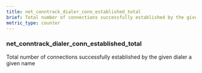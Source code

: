 ```yaml
---
title: net_conntrack_dialer_conn_established_total
brief: Total number of connections successfully established by the given dialer a given name
metric_type: counter
---
```

### net_conntrack_dialer_conn_established_total

Total number of connections successfully established by the given dialer a given name